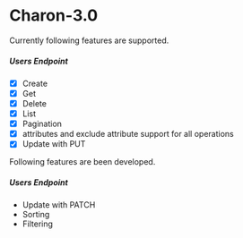 # Charon-3.0

Currently following features are supported.

##### Users Endpoint
- [x] Create
- [x] Get
- [x] Delete
- [x] List
- [x] Pagination
- [x] attributes and exclude attribute support for all operations
- [x] Update with PUT

Following features are been developed.

##### Users Endpoint
- Update with PATCH
- Sorting
- Filtering
